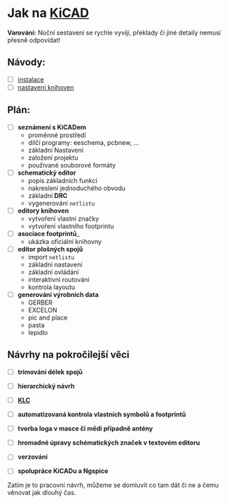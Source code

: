# Jak na [KiCAD](http://kicad-pcb.org/)
__Varování:__ Noční sestavení se rychle vyvíjí, překlady či jiné detaily nemusí přesně odpovídat!

## Návody:
- [ ] [instalace](https://github.com/wykys/Jak-na-KiCAD/blob/master/navody/instalace.md)
- [ ] [nastavení knihoven](https://github.com/wykys/Jak-na-KiCAD/blob/master/navody/nastaveni_knihoven.md)

## Plán:
- [ ] __seznámení s KiCADem__
    * proměnné prostředí
    * dílčí programy: eeschema, pcbnew, ...
    * základní Nastavení
    * založení projektu
    * používané souborové formáty
- [ ] __schematický editor__
    * popis základních funkcí
    * nakreslení jednoduchého obvodu
    * základní __DRC__
    * vygenerování `netlistu`
- [ ] __editory knihoven__
    * vytvoření vlastní značky
    * vytvoření vlastního footprintu
- [ ] __asociace footprintů___
    * ukázka oficiální knihovny
- [ ] __editor plošných spojů__
    * import `netlistu`
    * základní nastavení
    * základní ovládání
    * interaktivní routování
    * kontrola layoutu
- [ ] __generování výrobních data__
    * GERBER
    * EXCELON
    * pic and place
    * pasta
    * lepidlo

## Návrhy na pokročilejší věci
- [ ] __trimování délek spojů__
- [ ] __hierarchický návrh__
- [ ] __[KLC](http://kicad-pcb.org/libraries/klc/)__
- [ ] __automatizovaná kontrola vlastních symbolů a footprintů__
- [ ] __tvorba loga v masce či mědi případně antény__
- [ ] __hromadné úpravy schématických značek v textovém editoru__
- [ ] __verzování__
- [ ] __spolupráce KiCADu a Ngspice__


Zatím je to pracovní návrh, můžeme se domluvit co tam dát či ne a čemu věnovat jak dlouhý čas.
